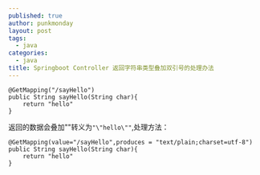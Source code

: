 ```yaml
---
published: true
author: punkmonday
layout: post
tags:
  - java
categories:
  - java
title: Springboot Controller 返回字符串类型叠加双引号的处理办法
---
```

```
@GetMapping("/sayHello")
public String sayHello(String char){
	return "hello"
}
```

返回的数据会叠加""转义为````"\"hello\""````,处理方法：

```
@GetMapping(value="/sayHello",produces = "text/plain;charset=utf-8")
public String sayHello(String char){
	return "hello"
}
```
